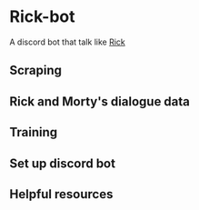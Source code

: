 # Rick-bot
A discord bot that talk like [Rick](https://en.wikipedia.org/wiki/Rick_Sanchez)

## Scraping

## Rick and Morty's dialogue data

## Training

## Set up discord bot

## Helpful resources
